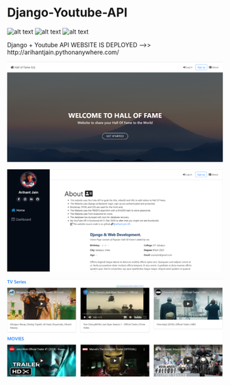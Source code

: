 # Django-Youtube-API

![alt text](https://img.shields.io/github/languages/count/arihant-jain-09/Django-api-hall-of-fame)
![alt text](https://img.shields.io/tokei/lines/github/arihant-jain-09/Django-api-hall-of-fame)
![alt text](https://img.shields.io/github/repo-size/arihant-jain-09/Django-api-hall-of-fame)
<p>
Django + Youtube API 
WEBSITE IS DEPLOYED -->> http://arihantjain.pythonanywhere.com/

![alt text](web%20images/home.png)

![alt text](web%20images/about.png)

![alt text](web%20images/home1.png)
